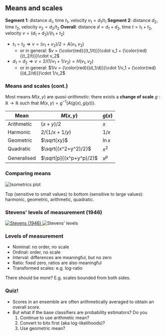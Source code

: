 ## Means and scales

**Segment 1**: distance $d_1$, time $t_1$, velocity $v_1=d_1/t_1$
**Segment 2**: distance $d_2$, time $t_2$, velocity $v_2=d_2/t_2$
**Overall**: distance $d=d_1+d_2$, time $t=t_1+t_2$, velocity $v=(d_1+d_2)/(t_1+t_2)$

- $t_1=t_2 \Rightarrow v = (v_1+v_2)/2 = A(v_1,v_2)$ <!-- .element: class="fragment" -->
  - or in general: $v = {\color{red}{(t_1/t)}}\cdot v_1 + {\color{red}{(t_2/t)}}\cdot v_2$ <!-- .element: class="fragment" -->
- $d_1=d_2 \Rightarrow v = 2/(1/v_1+1/v_2) = H(v_1,v_2)$ <!-- .element: class="fragment" -->
  - or in general: $1/v = {\color{red}{(d_1/d)}}\cdot 1/v_1 + {\color{red}{(d_2/d)}}\cdot 1/v_2$ <!-- .element: class="fragment" -->


### Means and scales (cont.)

Most means $M(x,y)$ are *quasi-arithmetic*: 
there exists a **change of scale** $g: \mathbb{R} \rightarrow \mathbb{R}$ such that 
$M(x,y) = g^{-1}(A(g(x),g(y)))$. 

Mean | $M(x,y)$ | $g(x)$ 
---|---|---
Arithmetic | $(x+y)/2$ | $x$ 
Harmonic | $2/(1/x+1/y)$ | $1/x$ 
Geometric | $\sqrt{xy}$ | $\ln x$ 
Quadratic | $\sqrt{(x^2+y^2)/2}$ | $x^2$ 
Generalised | $\sqrt[p]{(x^p+y^p)/2}$ | $x^p$ 


### Comparing means

![Isometrics plot](img/means.png)  <!-- .element height="40%" width="40%" -->

Top (sensitive to small values) to bottom (sensitive to large values): harmonic, geometric, arithmetic, quadratic. 


### Stevens' levels of measurement (1946)

[![Stevens (1946)](img/Stevens1946.gif)  <!-- .element height="20%" width="20%" -->](https://www.jstor.org/stable/1671815)
![Stevens' levels](img/StevensTable.png)  <!-- .element height="65%" width="65%" -->


### Levels of measurement

- Nominal: no order, no scale
- Ordinal: order, no scale
- Interval: differences are meaningful, but no zero
- Ratio: fixed zero, ratios are also meaningful
- Transformed scales: e.g. log-ratio

There should be more? E.g. scales bounded from both sides. <!-- .element: class="fragment" -->


### Quiz!

- Scores in an ensemble are often arithmetically averaged to obtain an overall score. 
- But what if the base classifiers are probability estimators? Do you  <!-- .element: class="fragment" -->
  1. Continue to use arithmetic mean?  <!-- .element: class="fragment" -->
  2. Convert to bits first (aka log-likelihoods)?  <!-- .element: class="fragment" -->
  3. Use geometric mean?  <!-- .element: class="fragment" -->
